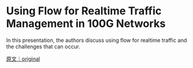 
# Using Flow for Realtime Traffic Management in 100G Networks

In this presentation, the authors discuss using flow for realtime traffic and the challenges that can occur.

[原文｜original](https://insights.sei.cmu.edu/library/using-flow-for-realtime-traffic-management-in-100g-networks/)
        